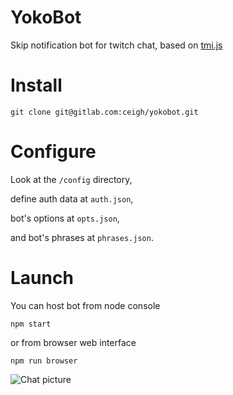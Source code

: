 
# YokoBot

Skip notification bot for twitch chat, based on [tmi.js](https://tmijs.com)

# Install

`git clone git@gitlab.com:ceigh/yokobot.git`

# Configure

Look at the `/config` directory,

define auth data at `auth.json`,
 
bot's options at `opts.json`,

and bot's phrases at `phrases.json`.

# Launch

You can host bot from node console

`npm start`

or from browser web interface

`npm run browser`

![Chat picture](https://i.imgur.com/RYSGBop.png "Hecig's chat")
